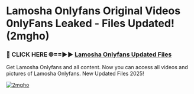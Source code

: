 # Lamosha Onlyfans Original Videos 0nlyFans Leaked - Files Updated! (2mgho)

<h3>🔴 CLICK HERE 🌐==►► <a href="https://tinyurl.com/ehrbuxhb" rel="nofollow">Lamosha Onlyfans Updated Files</a></h3>

Get Lamosha Onlyfans and all content. Now you can access all videos and pictures of Lamosha Onlyfans. New Updated Files 2025!

[![2mgho](https://i.imgur.com/lVYEuWS.gif)](https://tinyurl.com/ehrbuxhb)
